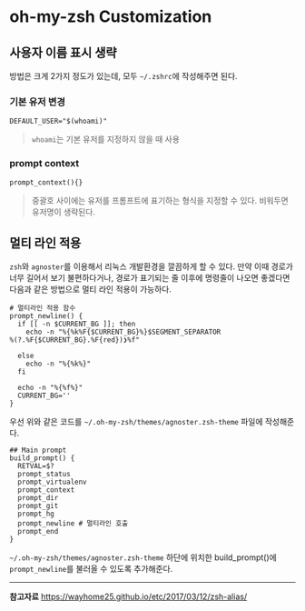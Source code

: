 oh-my-zsh Customization
===

사용자 이름 표시 생략
---
방법은 크게 2가지 정도가 있는데, 모두 `~/.zshrc`에 작성해주면 된다.

### 기본 유저 변경
```vi
DEFAULT_USER="$(whoami)"
```
> `whoami`는 기본 유저를 지정하지 않을 때 사용

### prompt context
```vi
prompt_context(){}
```
> 중괄호 사이에는 유저를 프롬프트에 표기하는 형식을 지정할 수 있다. 비워두면 유저명이 생략된다.

멀티 라인 적용
---

`zsh`와 `agnoster`를 이용해서 리눅스 개발환경을 깔끔하게 할 수 있다.
만약 이때 경로가 너무 길어서 보기 불편하다거나, 경로가 표기되는 줄 이후에 명령줄이 나오면 좋겠다면 다음과 같은 방법으로 멀티 라인 적용이 가능하다.


```vi
# 멀티라인 적용 함수
prompt_newline() {
  if [[ -n $CURRENT_BG ]]; then
    echo -n "%{%k%F{$CURRENT_BG}%}$SEGMENT_SEPARATOR
%(?.%F{$CURRENT_BG}.%F{red})❯%f"

  else
    echo -n "%{%k%}"
  fi

  echo -n "%{%f%}"
  CURRENT_BG=''
}
```

우선 위와 같은 코드를 `~/.oh-my-zsh/themes/agnoster.zsh-theme` 파일에 작성해준다.

```vi
## Main prompt
build_prompt() {
  RETVAL=$?
  prompt_status
  prompt_virtualenv
  prompt_context
  prompt_dir
  prompt_git
  prompt_hg
  prompt_newline # 멀티라인 호출
  prompt_end
}
```

`~/.oh-my-zsh/themes/agnoster.zsh-theme` 하단에 위치한 build_prompt()에 `prompt_newline`를 불러올 수 있도록 추가해준다.

---
**참고자료**
https://wayhome25.github.io/etc/2017/03/12/zsh-alias/
